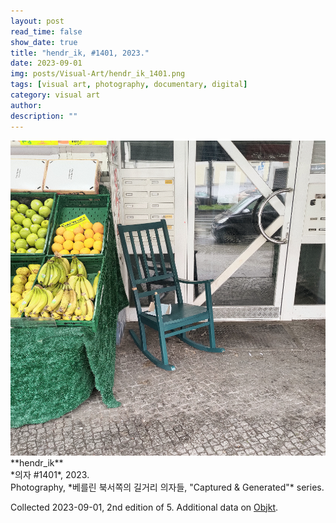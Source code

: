 ```yaml
---
layout: post
read_time: false
show_date: true
title: "hendr_ik, #1401, 2023."
date: 2023-09-01
img: posts/Visual-Art/hendr_ik_1401.png
tags: [visual art, photography, documentary, digital]
category: visual art
author: 
description: ""
---
```


<img src='./assets/img/posts/Visual-Art/hendr_ik_1401.png'>

<br>
**hendr_ik**
<br>*의자 #1401*, 2023.
<br>Photography, *베를린 북서쪽의 길거리 의자들, "Captured & Generated"* series.

 <div class="page-separator"></div>

Collected 2023-09-01, 2nd edition of 5. Additional data on [Objkt](https://objkt.com/tokens/KT1Gb5qxXmUEE33RU5P8P4nNLjkwhyH44wBt/121).
